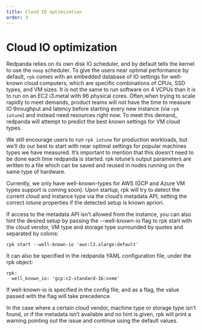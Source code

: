 ```yaml
---
title: Cloud IO optimization
order: 3
---
```

# Cloud IO optimization

Redpanda relies on its own disk IO scheduler, and by default tells the kernel to
use the `noop` scheduler. To give the users near optimal performance by default,
`rpk` comes with an embedded database of IO settings for well-known cloud
computers, which are specific combinations of CPUs, SSD types, and VM sizes. It
is not the same to run software on 4 VCPUs than it is to run on an EC2 i3.metal
with 96 physical cores. Often,when trying to scale rapidly to meet demands,
product teams will not have the time to measure IO throughput and latency before
starting every new instance (via `rpk iotune`) and instead need resources right
now. To meet this demand,, redpanda will attempt to predict the best known
settings for VM cloud types.

We still encourage users to run `rpk iotune` for production workloads, but we’ll
do our best to start with near optimal settings for popular machines types we
have measured. It’s important to mention that this doesn’t need to be done each
time redpanda is started. rpk iotune’s output parameters are written to a file
which can be saved and reused in nodes running on the same type of hardware.

Currently, we only have well-known-types for AWS (GCP and Azure VM types support
is coming soon). Upon startup, rpk will try to detect the current cloud and
instance type via the cloud’s metadata API, setting the correct iotune
properties if the detected setup is known apriori.

If access to the metadata API isn’t allowed from the instance, you can also hint
the desired setup by passing the --well-known-io flag to rpk start with the
cloud vendor, VM type and storage type surrounded by quotes and separated by
colons:

```
rpk start --well-known-io 'aws:l3.xlarge:default'
```

It can also be specified in the redpanda YAML configuration file, under the rpk
object:

```
rpk:
  well_known_io: 'gcp:c2-standard-16:nvme'
```

If well-known-io is specified in the config file, and as a flag, the value
passed with the flag will take precedence.

In the case where a certain cloud vendor, machine type or storage type isn’t
found, or if the metadata isn’t available and no hint is given, rpk will print a
warning pointing out the issue and continue using the default values.

